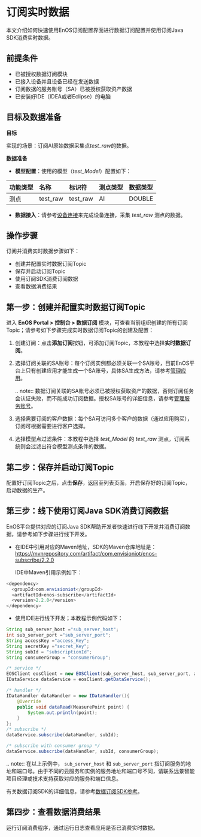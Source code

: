 # 订阅实时数据

本文介绍如何快速使用EnOS订阅配置界面进行数据订阅配置并使用订阅Java SDK消费实时数据。

## 前提条件

- 已被授权数据订阅模块
- 已接入设备并且设备已经在发送数据
- 订阅数据的服务账号（SA）已被授权获取资产数据
- 已安装好IDE（IDEA或者Eclipse）的电脑

## 目标及数据准备

**目标**

实现的场景：订阅AI原始数据采集点*test_raw*的数据。

**数据准备**

- **模型配置**：使用的模型（*test_Model*）配置如下：

| 功能类型 | 名称     | 标识符   | 测点类型 | 数据类型 |
|:---------|:---------|:---------|:---------|:---------|
| 测点     | test_raw | test_raw | AI       | DOUBLE   |

- **数据接入**：请参考[设备连接](/docs/device-connection/zh_CN/2.0.8/quickstart/gettingstarted_device_connection.html)来完成设备连接，采集 *test_raw* 测点的数据。

## 操作步骤

订阅并消费实时数据步骤如下：
- 创建并配置实时数据订阅Topic
- 保存并启动订阅Topic
- 使用订阅SDK消费订阅数据
- 查看数据消费结果


## 第一步：创建并配置实时数据订阅Topic

进入 **EnOS Portal > 控制台 > 数据订阅** 模块，可查看当前组织创建的所有订阅Topic；请参考如下步骤完成实时数据订阅Topic的创建及配置：

1. 创建订阅：点击**添加订阅**按钮，可添加订阅Topic，本教程中选择**实时数据订阅**。

2. 选择订阅关联的SA账号：每个订阅实例都必须关联一个SA账号，目前EnOS平台上只有创建应用才能生成一个SA账号，具体SA生成方法，请参考[管理应用](/docs/app-development/zh_CN/2.0.8/managing_apps.html)。

   .. note:: 数据订阅关联的SA账号必须已被授权获取资产的数据，否则订阅任务会认证失败，而不能成功订阅数据。授权SA账号的详细信息，请参考[管理服务账号](/docs/iam/zh_CN/2.0.8/howto/service_account/managing_service_account.html)。

3. 选择需要订阅的客户数据：每个SA可访问多个客户的数据（通过应用购买），订阅可根据需要进行客户选择。

4. 选择模型点过滤条件：本教程中选择 *test_Model* 的 *test_raw* 测点，订阅系统则会过滤出符合模型测点条件的数据。


## 第二步：保存并启动订阅Topic

配置好订阅Topic之后，点击**保存**，返回至列表页面，开启保存好的订阅Topic，启动数据的生产。


## 第三步：线下使用订阅Java SDK消费订阅数据

EnOS平台提供对应的订阅Java SDK帮助开发者快速进行线下开发并消费订阅数据，请参考如下步骤进行线下开发。
- 在IDE中引用对应的Maven地址，SDK的Maven仓库地址是：https://mvnrepository.com/artifact/com.envisioniot/enos-subscribe/2.2.0

  IDE中Maven引用示例如下：

```java
<dependency>
  <groupId>com.envisioniot</groupId>
  <artifactId>enos-subscribe</artifactId>
  <version>2.2.0</version>
</dependency>
```

- 使用IDE进行线下开发；本教程示例代码如下：

```java
String sub_server_host ="sub_server_host";
int sub_server_port ="sub_server_port";
String accessKey ="access_Key";
String secretKey ="secret_Key";
String subId = "subscriptionId";
String consumerGroup = "consumerGroup";

/* service */
EOSClient eosClient = new EOSClient(sub_server_host, sub_server_port, accessKey, secretKey);
IDataService dataService = eosClient.getDataService();

/* handler */
IDataHandler dataHandler = new IDataHandler(){
    @Override
    public void dataRead(MeasurePoint point) {
        System.out.println(point);
    }
};
/* subscribe */
dataService.subscribe(dataHandler, subId);

/* subscribe with consumer group */
dataService.subscribe(dataHandler, subId, consumerGroup);
```

.. note:: 在以上示例中， `sub_server_host` 和 `sub_server_port` 指订阅服务的地址和端口号。由于不同的云服务和实例的服务地址和端口号不同，请联系远景智能项目经理或技术支持获取对应的服务和端口信息。

有关数据订阅SDK的详细信息，请参考[数据订阅SDK参考](../reference/data_subscription_sdk)。

## 第四步：查看数据消费结果

运行订阅消费程序，通过运行日志查看应用是否已消费实时数据。

